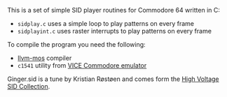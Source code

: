 This is a set of simple SID player routines for Commodore 64 written in C:
* `sidplay.c` uses a simple loop to play patterns on every frame
* `sidplayint.c` uses raster interrupts to play patterns on every frame

To compile the program you need the following:
* [llvm-mos](https://github.com/llvm-mos/llvm-mos-sdk) compiler
* `c1541` utility from [VICE Commodore emulator](https://vice-emu.sourceforge.io/)

Ginger.sid is a tune by Kristian Røstøen and comes form the [High Voltage SID Collection](https://www.hvsc.c64.org/).
